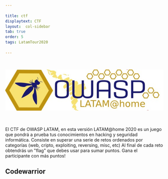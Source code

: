 ```yaml
---

title: ctf
displaytext: CTF
layout:  col-sidebar
tab: true
order: 5
tags: LatamTour2020

---
```

<br>
<p align="center">
  <img src="assets/images/LatamAtHome.jpg">
</p>
<br><br>
El CTF de OWASP LATAM, en esta versión LATAM@home 2020 es un juego que pondrá a prueba tus conocimientos en hacking y seguridad informática. Consiste en superar una serie de retos ordenados por categorías (web, cripto, exploiting, reversing, misc, etc) Al final de cada reto obtendrás un "flag" que debes usar para sumar puntos. Gana el participante con más puntos!

## Codewarrior

